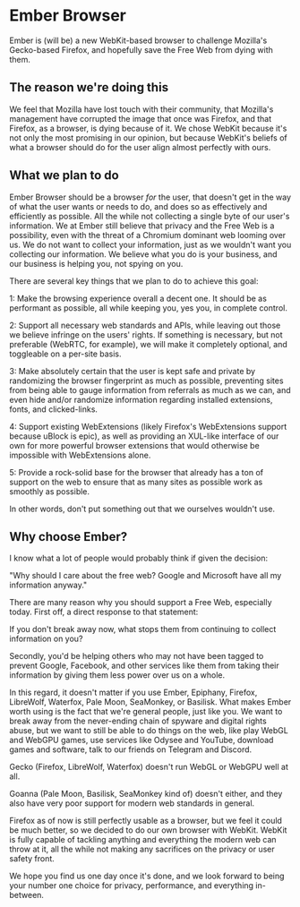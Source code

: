 # Ember Browser

Ember is (will be) a new WebKit-based browser to challenge Mozilla's Gecko-based Firefox, and hopefully save the Free Web from dying with them.

## The reason we're doing this

We feel that Mozilla have lost touch with their community, that Mozilla's management have corrupted the image that once was Firefox, and that Firefox, as a browser, is dying because of it.
We chose WebKit because it's not only the most promising in our opinion, but because WebKit's beliefs of what a browser should do for the user align almost perfectly with ours.

## What we plan to do

Ember Browser should be a browser *for* the user, that doesn't get in the way of what the user wants or needs to do, and does so as effectively and efficiently as possible. All the while not collecting a single byte of our user's information.
We at Ember still believe that privacy and the Free Web is a possibility, even with the threat of a Chromium dominant web looming over us. We do not want to collect your information, just as we wouldn't want you collecting our information. We believe what you do is your business, and our business is helping you, not spying on you.

There are several key things that we plan to do to achieve this goal:

1: Make the browsing experience overall a decent one. It should be as performant as possible, all while keeping you, yes you, in complete control.

2: Support all necessary web standards and APIs, while leaving out those we believe infringe on the users' rights. If something is necessary, but not preferable (WebRTC, for example), we will make it completely optional, and toggleable on a per-site basis.

3: Make absolutely certain that the user is kept safe and private by randomizing the browser fingerprint as much as possible, preventing sites from being able to gauge information from referrals as much as we can, and even hide and/or randomize information regarding installed extensions, fonts, and clicked-links.

4: Support existing WebExtensions (likely Firefox's WebExtensions support because uBlock is epic), as well as providing an XUL-like interface of our own for more powerful browser extensions that would otherwise be impossible with WebExtensions alone.

5: Provide a rock-solid base for the browser that already has a ton of support on the web to ensure that as many sites as possible work as smoothly as possible.

In other words, don't put something out that we ourselves wouldn't use.

## Why choose Ember?

I know what a lot of people would probably think if given the decision:

"Why should I care about the free web? Google and Microsoft have all my information anyway."

There are many reason why you should support a Free Web, especially today.
First off, a direct response to that statement:

If you don't break away now, what stops them from continuing to collect information on you?

Secondly, you'd be helping others who may not have been tagged to prevent Google, Facebook, and other services like them from taking their information by giving them less power over us on a whole.

In this regard, it doesn't matter if you use Ember, Epiphany, Firefox, LibreWolf, Waterfox, Pale Moon, SeaMonkey, or Basilisk.
What makes Ember worth using is the fact that we're general people, just like you. We want to break away from the never-ending chain of spyware and digital rights abuse, but we want to still be able to do things on the web, like play WebGL and WebGPU games, use services like Odysee and YouTube, download games and software, talk to our friends on Telegram and Discord.

Gecko (Firefox, LibreWolf, Waterfox) doesn't run WebGL or WebGPU well at all.

Goanna (Pale Moon, Basilisk, SeaMonkey kind of) doesn't either, and they also have very poor support for modern web standards in general.

Firefox as of now is still perfectly usable as a browser, but we feel it could be much better, so we decided to do our own browser with WebKit. WebKit is fully capable of tackling anything and everything the modern web can throw at it, all the while not making any sacrifices on the privacy or user safety front.

We hope you find us one day once it's done, and we look forward to being your number one choice for privacy, performance, and everything in-between.
